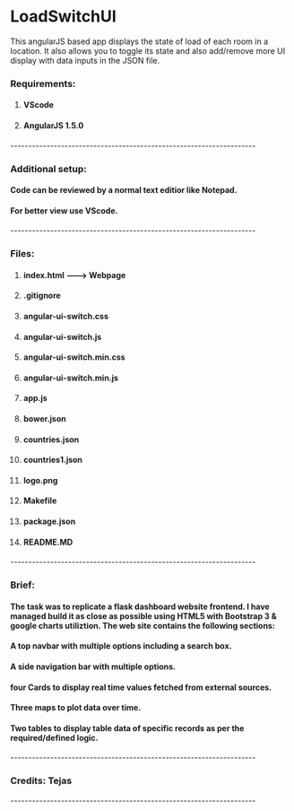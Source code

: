 # LoadSwitchUI
This angularJS based app displays the state of load of each room in a location. It also allows you to toggle its state and also add/remove more UI display with data inputs in the JSON file.
<h3>Requirements:</h3>
<ol>
  <li><h4>VScode</h4></li>
  <li><h4>AngularJS 1.5.0</h4></li>
</ol>
--------------------------------------------------------------------
<h3>Additional setup:</h3>
<h4>Code can be reviewed by a normal text editior like Notepad.</h4>
<h4>For better view use VScode.</h4>
--------------------------------------------------------------------
<h3>Files:</h3>
<ol>
<li><h4>index.html ---> Webpage</h4></li>
<li><h4>.gitignore</h4></li>
<li><h4>angular-ui-switch.css</h4></li>
<li><h4>angular-ui-switch.js</h4></li>
<li><h4>angular-ui-switch.min.css</h4></li>
<li><h4>angular-ui-switch.min.js</h4></li>
<li><h4>app.js</h4></li>
<li><h4>bower.json</h4></li>
<li><h4>countries.json</h4></li>
<li><h4>countries1.json</h4></li>
<li><h4>logo.png</h4></li>
<li><h4>Makefile</h4></li>
<li><h4>package.json</h4></li>
<li><h4>README.MD</h4></li>
</ol>
--------------------------------------------------------------------
<h3>Brief:</h3>
<h4>The task was to replicate a flask dashboard website frontend. I have managed build it as close as possible using HTML5 with Bootstrap 3 & google charts utiliztion. The web site contains the following sections:</h4>
<h4>A top navbar with multiple options including a search box.</h4>
<h4>A side navigation bar with multiple options.</h4>
<h4>four Cards to display real time values fetched from external sources.</h4>
<h4>Three maps to plot data over time.</h4>
<h4>Two tables to display table data of specific records as per the required/defined logic.</h4>
--------------------------------------------------------------------
<h3>Credits: Tejas</h3>
--------------------------------------------------------------------
